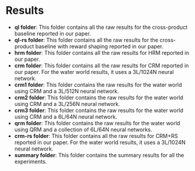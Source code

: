 # Results

* **ql folder**: This folder contains all the raw results for the cross-product baseline reported in our paper.
* **ql-rs folder**: This folder contains all the raw results for the cross-product baseline with reward shaping reported in our paper.
* **hrm folder**: This folder contains all the raw results for HRM reported in our paper.
* **crm folder**: This folder contains all the raw results for CRM reported in our paper. For the water world results, it uses a 3L/1024N neural network.
* **crm1 folder**: This folder contains the raw results for the water world using CRM and a 3L/512N neural network.
* **crm2 folder**: This folder contains the raw results for the water world using CRM and a 3L/256N neural network.
* **crm3 folder**: This folder contains the raw results for the water world using CRM and a 6L/64N neural network.
* **qrm folder**: This folder contains the raw results for the water world using QRM and a collection of 6L/64N neural networks.
* **crm-rs folder**: This folder contains all the raw results for CRM+RS reported in our paper. For the water world results, it uses a 3L/1024N neural network.
* **summary folder**: This folder contains the summary results for all the experiments.